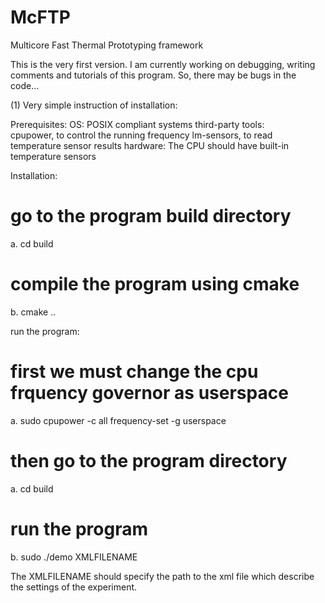 # McFTP
Multicore Fast Thermal Prototyping framework

This is the very first version. I am currently working on debugging, writing 
comments and tutorials of this program. So, there may be bugs in the code...

(1) Very simple instruction of installation:

Prerequisites:
OS: POSIX compliant systems
third-party tools:  
    cpupower, to control the running frequency
    lm-sensors, to read temperature sensor results
hardware: The CPU should have built-in temperature sensors

Installation:
# go to the program build directory
a. cd build
# compile the program using cmake
b. cmake ..

run the program:
# first we must change the cpu frquency governor as userspace
a. sudo cpupower -c all frequency-set -g userspace 
# then go to the program directory
a. cd build
# run the program 
b. sudo ./demo XMLFILENAME

The XMLFILENAME should specify the path to the xml file which describe the settings of
the experiment.


    
